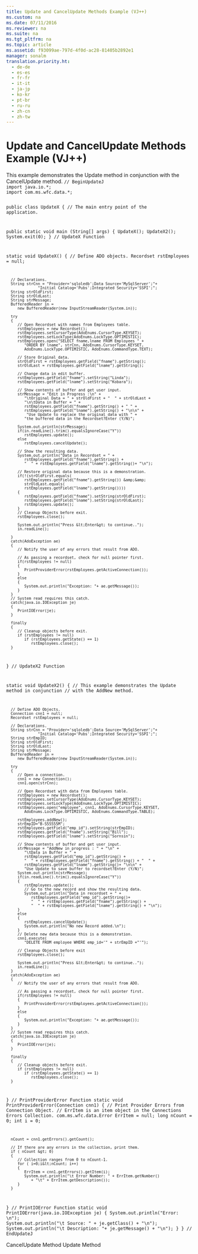```yaml
---
title: Update and CancelUpdate Methods Example (VJ++)
ms.custom: na
ms.date: 07/11/2016
ms.reviewer: na
ms.suite: na
ms.tgt_pltfrm: na
ms.topic: article
ms.assetid: f93099ae-797d-4f0d-ac28-81405b2892e1
manager: sonalm
translation.priority.ht: 
  - de-de
  - es-es
  - fr-fr
  - it-it
  - ja-jp
  - ko-kr
  - pt-br
  - ru-ru
  - zh-cn
  - zh-tw
---
```

# Update and CancelUpdate Methods Example (VJ++)
<?xml version="1.0" encoding="utf-8"?>
<developerReferenceWithoutSyntaxDocument xmlns="http://ddue.schemas.microsoft.com/authoring/2003/5" xmlns:xlink="http://www.w3.org/1999/xlink" xmlns:xsi="http://www.w3.org/2001/XMLSchema-instance" xsi:schemaLocation="http://ddue.schemas.microsoft.com/authoring/2003/5 http://dduestorage.blob.core.windows.net/ddueschema/developer.xsd">
  <introduction>
    <para>This example demonstrates the <legacyLink xlink:href="6b2a9c31-1a7e-40db-8a53-30720d0f6cc1">Update</legacyLink> method in conjunction with the <legacyLink xlink:href="eaa856cc-c786-462e-890c-c896261b1741">CancelUpdate</legacyLink> method.</para>
    <code>// BeginUpdateJ
import java.io.*;
import com.ms.wfc.data.*;

public class UpdateX
{
   // The main entry point of the application.

   public static void main (String[] args)
   {
      UpdateX();
      UpdateX2();
      System.exit(0);
   }
   // UpdateX Function

   static void UpdateX()
   {
      // Define ADO objects.
      Recordset rstEmployees = null;

      // Declarations.
      String strCnn = "Provider='sqloledb';Data Source='MySqlServer';"+
                  "Initial Catalog='Pubs';Integrated Security='SSPI';";
      String strOldFirst;
      String strOldLast;
      String strMessage;
      BufferedReader in = 
         new BufferedReader(new InputStreamReader(System.in));

      try
      {
         // Open Recordset with names from Employees table.
         rstEmployees = new Recordset();
         rstEmployees.setCursorType(AdoEnums.CursorType.KEYSET);
         rstEmployees.setLockType(AdoEnums.LockType.OPTIMISTIC);
         rstEmployees.open("SELECT fname,lname FROM Employees " +
            "ORDER BY lname", strCnn, AdoEnums.CursorType.KEYSET, 
            AdoEnums.LockType.OPTIMISTIC, AdoEnums.CommandType.TEXT);

         // Store Original data.
         strOldFirst = rstEmployees.getField("fname").getString();
         strOldLast = rstEmployees.getField("lname").getString();

         // Change data in edit buffer.
         rstEmployees.getField("fname").setString("Linda");
         rstEmployees.getField("lname").setString("Kobara");

         // Show contents of buffer and get user input.
         strMessage = "Edit in Progress :\n" +
            "\tOriginal Data = " + strOldFirst + "  " + strOldLast +
            "\n\tData in Buffer = " + 
            rstEmployees.getField("fname").getString() + " " + 
            rstEmployees.getField("lname").getString() + "\n\n" +
             "Use Update to replace the original data with " +
            "the buffered data in the Recordset?Enter (Y/N)";

         System.out.println(strMessage);
         if(in.readLine().trim().equalsIgnoreCase("Y"))
            rstEmployees.update();
         else
            rstEmployees.cancelUpdate();

         // Show the resulting data.
         System.out.println("Data in Recordset = " + 
            rstEmployees.getField("fname").getString() +
            "  " + rstEmployees.getField("lname").getString()+ "\n");

         // Restore original data because this is a demonstration.
         if(!(strOldFirst.equals(
            rstEmployees.getField("fname").getString()) &amp;&amp; 
            strOldLast.equals(
            rstEmployees.getField("lname").getString())))
         {
            rstEmployees.getField("fname").setString(strOldFirst);
            rstEmployees.getField("lname").setString(strOldLast);
            rstEmployees.update();
         }
         // Cleanup Objects before exit.
         rstEmployees.close();

         System.out.println("Press &lt;Enter&gt; to continue..");
         in.readLine();

      }
      catch(AdoException ae)
      {
         // Notify the user of any errors that result from ADO.

         // As passing a recordset, check for null pointer first.
         if(rstEmployees != null)
         {
            PrintProviderError(rstEmployees.getActiveConnection());
         }
         else
         {
            System.out.println("Exception: "+ ae.getMessage());
         }
      }
      // System read requires this catch.
      catch(java.io.IOException je)
      {
         PrintIOError(je);
      }   
      
      finally
      {
         // Cleanup objects before exit.   
         if (rstEmployees != null)
            if (rstEmployees.getState() == 1)
               rstEmployees.close();
      }
   }
   // UpdateX2 Function

   static void UpdateX2()
   {
      // This example demonstrates the Update method in conjunction
      // with the AddNew method.

      // Define ADO Objects.
      Connection cnn1 = null;
      Recordset rstEmployees = null;

      // Declarations.
      String strCnn = "Provider='sqloledb';Data Source='MySqlServer';"+
                  "Initial Catalog='Pubs';Integrated Security='SSPI';";
      String strEmpID;
      String strOldFirst;
      String strOldLast;
      String strMessage;
      BufferedReader in = 
         new BufferedReader(new InputStreamReader(System.in));

      try
      {
         // Open a connection.
         cnn1 = new Connection();
         cnn1.open(strCnn);

         // Open Recordset with data from Employees table.
         rstEmployees = new Recordset();
         rstEmployees.setCursorType(AdoEnums.CursorType.KEYSET);
         rstEmployees.setLockType(AdoEnums.LockType.OPTIMISTIC);
         rstEmployees.open("employee", cnn1, AdoEnums.CursorType.KEYSET, 
            AdoEnums.LockType.OPTIMISTIC, AdoEnums.CommandType.TABLE);

         rstEmployees.addNew();
         strEmpID="B-S55555M";
         rstEmployees.getField("emp_id").setString(strEmpID);
         rstEmployees.getField("fname").setString("Bill");
         rstEmployees.getField("lname").setString("Sornsin");

         // Show contents of buffer and get user input.
         strMessage = "AddNew in progress : " + "\n" +
            "\tData in Buffer = " + 
            rstEmployees.getField("emp_id").getString() +
            "  " + rstEmployees.getField("fname").getString() + "  " +
            rstEmployees.getField("lname").getString()+ "\n\n" +
            "Use Update to save buffer to recordset?Enter (Y/N)";
         System.out.println(strMessage);
         if(in.readLine().trim().equalsIgnoreCase("Y"))
         {
            rstEmployees.update();
            // Go to the new record and show the resulting data.
            System.out.println("Data in recordset = " + 
               rstEmployees.getField("emp_id").getString()+
               "  " + rstEmployees.getField("fname").getString() +
               "  " + rstEmployees.getField("lname").getString() + "\n");
         }
         else
         {
            rstEmployees.cancelUpdate();
            System.out.println("No new Record added.\n");
         }
         // Delete new data because this is a demonstration.
         cnn1.execute(
            "DELETE FROM employee WHERE emp_id='" + strEmpID +"'");

         // Cleanup Objects before exit
         rstEmployees.close();

         System.out.println("Press &lt;Enter&gt; to continue..");
         in.readLine();
      }
      catch(AdoException ae)
      {
         // Notify the user of any errors that result from ADO.

         // As passing a recordset, check for null pointer first.
         if(rstEmployees != null)
         {
            PrintProviderError(rstEmployees.getActiveConnection());
         }
         else
         {
            System.out.println("Exception: "+ ae.getMessage());
         }
      }
      // System read requires this catch.
      catch(java.io.IOException je)
      {
         PrintIOError(je);
      }   
      
      finally
      {
         // Cleanup objects before exit.   
         if (rstEmployees != null)
            if (rstEmployees.getState() == 1)
               rstEmployees.close();
      }
   }
   // PrintProviderError Function
   static void PrintProviderError(Connection cnn1)
   {
      // Print Provider Errors from Connection Object.
      // ErrItem is an item object in the Connections Errors Collection.
      com.ms.wfc.data.Error               ErrItem = null;
      long                                 nCount = 0;
      int                                       i = 0;

      nCount = cnn1.getErrors().getCount();

      // If there are any errors in the collection, print them.
      if ( nCount &gt; 0)
      {
         // Collection ranges from 0 to nCount-1.
         for ( i=0;i&lt;nCount; i++)
         {
            ErrItem = cnn1.getErrors().getItem(i);
            System.out.println("\t Error Number: " + ErrItem.getNumber() 
               + "\t" + ErrItem.getDescription());
         }
      }
   }
   // PrintIOError Function
   static void PrintIOError(java.io.IOException je)
   {
      System.out.println("Error: \n");
      System.out.println("\t Source: " + je.getClass() + "\n");
      System.out.println("\t Description: "+ je.getMessage() + "\n");
   }
}
// EndUpdateJ
</code>
  </introduction>
  <relatedTopics>
<link xlink:href="eaa856cc-c786-462e-890c-c896261b1741">CancelUpdate Method</link>
<link xlink:href="6b2a9c31-1a7e-40db-8a53-30720d0f6cc1">Update Method</link>
</relatedTopics>
</developerReferenceWithoutSyntaxDocument>